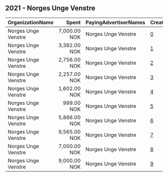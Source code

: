 ## 2021 - Norges Unge Venstre 
|OrganizationName|Spent|PayingAdvertiserNames|CreativeUrls|Impressions|Genders|AgeBrackets|CountryCodes|BillingAddresses|CandidateBallotInformation|
|:---|---:|:---|:---|---:|:---|:---|:---|:---|:---|
|Norges Unge Venstre|7,000.00 NOK|Norges Unge Venstre|[0](https://www.snap.com/political-ads/asset/e229199d0a4b934776150aa33a82a513189f160f829a602a6b644b16f709ae6a?mediaType=mp4)|336,784||17-24|norway|"Møllergata 16,Oslo,0179,NO"|Venstre|
|Norges Unge Venstre|3,382.00 NOK|Norges Unge Venstre|[1](https://www.snap.com/political-ads/asset/7242cba6df37a0db8b560c1a5d6acfe8e53f739c65ceb336529fff034fdaefb2?mediaType=mp4)|35,273||17-24|norway|"Møllergata 16,Oslo,0179,NO"|Venstre|
|Norges Unge Venstre|2,756.00 NOK|Norges Unge Venstre|[2](https://www.snap.com/political-ads/asset/52c31f5094502f704553de0142365bfa60aff73b909ad316573ff28c402e6f7b?mediaType=mp4)|28,593||17-24|norway|"Møllergata 16,Oslo,0179,NO"|Venstre|
|Norges Unge Venstre|2,257.00 NOK|Norges Unge Venstre|[3](https://www.snap.com/political-ads/asset/52c31f5094502f704553de0142365bfa60aff73b909ad316573ff28c402e6f7b?mediaType=mp4)|23,354||17-24|norway|"Møllergata 16,Oslo,0179,NO"|Venstre|
|Norges Unge Venstre|1,602.00 NOK|Norges Unge Venstre|[4](https://www.snap.com/political-ads/asset/4bd876167c5d014d378afeaaef55268a258ae882c020947e003e366e98858e95?mediaType=mp4)|16,888||17-24|norway|"Møllergata 16,Oslo,0179,NO"|Venstre|
|Norges Unge Venstre|999.00 NOK|Norges Unge Venstre|[5](https://www.snap.com/political-ads/asset/9da2a85c8647291bc46fb7495769a565783329e5249cb21f3c1f0219f19c4da7?mediaType=mp4)|32,723||15-20|norway|"Møllergata 16,Oslo,0179,NO"|Venstre|
|Norges Unge Venstre|5,866.00 NOK|Norges Unge Venstre|[6](https://www.snap.com/political-ads/asset/09e65a6468006d1ee03cf234e25ddcf60e0829a582b26dc9ca349bd9a4ed6618?mediaType=mp4)|59,984||17-20|norway|"Møllergata 16,Oslo,0179,NO"|Venstre|
|Norges Unge Venstre|9,565.00 NOK|Norges Unge Venstre|[7](https://www.snap.com/political-ads/asset/da33bacd6f383e1c25652287236adec8c0f62929afa9c9400cda34b8a4342489?mediaType=mp4)|96,218||17-25|norway|"Møllergata 16,Oslo,0179,NO"|Venstre|
|Norges Unge Venstre|7,000.00 NOK|Norges Unge Venstre|[8](https://www.snap.com/political-ads/asset/3d19fa7606258b267e23510f823e5d3dcf58024e867796ed79df9f6c530daf8d?mediaType=mp4)|317,480||17-25|norway|"Møllergata 16,Oslo,0179,NO"|Venstre|
|Norges Unge Venstre|9,000.00 NOK|Norges Unge Venstre|[9](https://www.snap.com/political-ads/asset/05002eaa9666e60fcb25d46801069badbc3cec19e130248c41ea947e68a2b423?mediaType=mp4)|364,530||17-24|norway|"Møllergata 16,Oslo,0179,NO"|Venstre|

